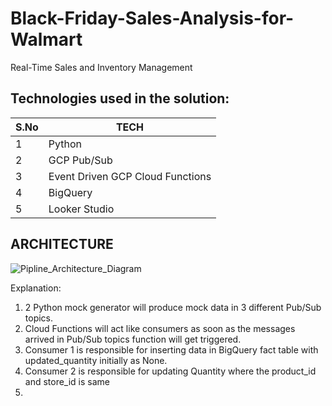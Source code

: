 # Black-Friday-Sales-Analysis-for-Walmart
Real-Time Sales and  Inventory Management

## Technologies used in the solution:

| S.No | TECH                                   |
|------|----------------------------------------|
| 1    | Python                                 |
| 2    | GCP Pub/Sub                            |
| 3    | Event Driven GCP Cloud Functions       |
| 4    | BigQuery                               |
| 5    | Looker Studio                          |

## ARCHITECTURE

![Pipline_Architecture_Diagram](https://github.com/shrutighoradkar10/Black-Friday-Sale-Analysis-for-Walmart/assets/75423631/724b4ebb-0ebe-434d-87ed-0c890a5dd559)

Explanation:

1. 2 Python mock generator will produce mock data in 3 different Pub/Sub topics.
2. Cloud Functions will act like consumers as soon as the messages arrived in Pub/Sub topics function will get triggered.
3. Consumer 1 is responsible for inserting data in BigQuery fact table with updated_quantity initially as None.
4. Consumer 2 is responsible  for updating Quantity  where the product_id and store_id is same
5.  


